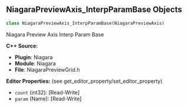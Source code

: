 ## NiagaraPreviewAxis_InterpParamBase Objects

```python
class NiagaraPreviewAxis_InterpParamBase(NiagaraPreviewAxis)
```

Niagara Preview Axis Interp Param Base

**C++ Source:**

- **Plugin**: Niagara
- **Module**: Niagara
- **File**: NiagaraPreviewGrid.h

**Editor Properties:** (see get_editor_property/set_editor_property)

- ``count`` (int32):  [Read-Write]
- ``param`` (Name):  [Read-Write]

<a id="unreal.NiagaraPreviewAxis_InterpParamInt32"></a>